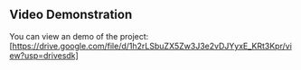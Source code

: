## Video Demonstration

You can view an demo of the project: [https://drive.google.com/file/d/1h2rLSbuZX5Zw3J3e2vDJYyxE_KRt3Kpr/view?usp=drivesdk]
